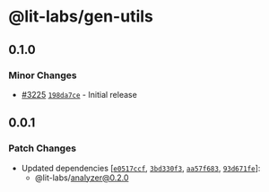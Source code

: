 # @lit-labs/gen-utils

## 0.1.0

### Minor Changes

- [#3225](https://github.com/lit/lit/pull/3225) [`198da7ce`](https://github.com/lit/lit/commit/198da7ceabc944b142a666cae56ea239624cd019) - Initial release

## 0.0.1

### Patch Changes

- Updated dependencies [[`e0517ccf`](https://github.com/lit/lit/commit/e0517ccf79d983a8d6ec53969f29e130830fe3e8), [`3bd330f3`](https://github.com/lit/lit/commit/3bd330f3db4c2f618181b8602563db3ab879f33d), [`aa57f683`](https://github.com/lit/lit/commit/aa57f6838fa12ec0cb1d1ea0a108edeef67b9ede), [`93d671fe`](https://github.com/lit/lit/commit/93d671feab82688a79fc60ba22cf204fa4ca02ec)]:
  - @lit-labs/analyzer@0.2.0

